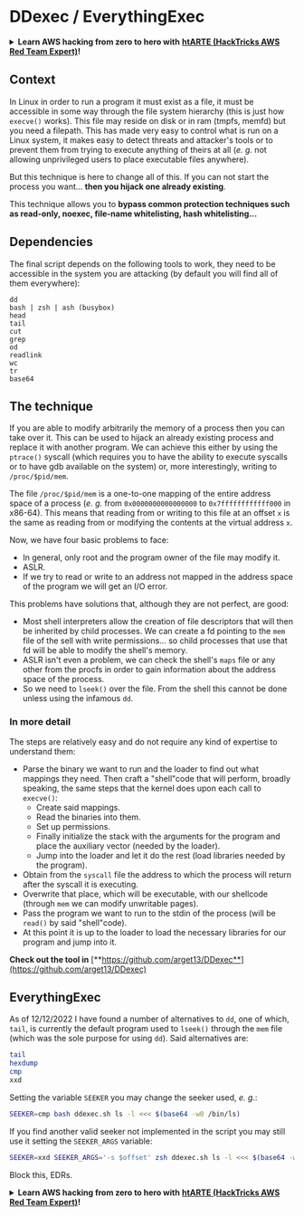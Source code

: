 # DDexec / EverythingExec

<details>

<summary><strong>Learn AWS hacking from zero to hero with</strong> <a href="https://training.hacktricks.xyz/courses/arte"><strong>htARTE (HackTricks AWS Red Team Expert)</strong></a><strong>!</strong></summary>

Other ways to support HackTricks:

* If you want to see your **company advertised in HackTricks** or **download HackTricks in PDF** Check the [**SUBSCRIPTION PLANS**](https://github.com/sponsors/carlospolop)!
* Get the [**official PEASS & HackTricks swag**](https://peass.creator-spring.com)
* Discover [**The PEASS Family**](https://opensea.io/collection/the-peass-family), our collection of exclusive [**NFTs**](https://opensea.io/collection/the-peass-family)
* **Join the** 💬 [**Discord group**](https://discord.gg/hRep4RUj7f) or the [**telegram group**](https://t.me/peass) or **follow** me on **Twitter** 🐦 [**@carlospolopm**](https://twitter.com/carlospolopm)**.**
* **Share your hacking tricks by submitting PRs to the** [**HackTricks**](https://github.com/carlospolop/hacktricks) and [**HackTricks Cloud**](https://github.com/carlospolop/hacktricks-cloud) github repos.

</details>

## Context

In Linux in order to run a program it must exist as a file, it must be accessible in some way through the file system hierarchy (this is just how `execve()` works). This file may reside on disk or in ram (tmpfs, memfd) but you need a filepath. This has made very easy to control what is run on a Linux system, it makes easy to detect threats and attacker's tools or to prevent them from trying to execute anything of theirs at all (_e. g._ not allowing unprivileged users to place executable files anywhere).

But this technique is here to change all of this. If you can not start the process you want... **then you hijack one already existing**.

This technique allows you to **bypass common protection techniques such as read-only, noexec, file-name whitelisting, hash whitelisting...**

## Dependencies

The final script depends on the following tools to work, they need to be accessible in the system you are attacking (by default you will find all of them everywhere):

```
dd
bash | zsh | ash (busybox)
head
tail
cut
grep
od
readlink
wc
tr
base64
```

## The technique

If you are able to modify arbitrarily the memory of a process then you can take over it. This can be used to hijack an already existing process and replace it with another program. We can achieve this either by using the `ptrace()` syscall (which requires you to have the ability to execute syscalls or to have gdb available on the system) or, more interestingly, writing to `/proc/$pid/mem`.

The file `/proc/$pid/mem` is a one-to-one mapping of the entire address space of a process (_e. g._ from `0x0000000000000000` to `0x7ffffffffffff000` in x86-64). This means that reading from or writing to this file at an offset `x` is the same as reading from or modifying the contents at the virtual address `x`.

Now, we have four basic problems to face:

* In general, only root and the program owner of the file may modify it.
* ASLR.
* If we try to read or write to an address not mapped in the address space of the program we will get an I/O error.

This problems have solutions that, although they are not perfect, are good:

* Most shell interpreters allow the creation of file descriptors that will then be inherited by child processes. We can create a fd pointing to the `mem` file of the sell with write permissions... so child processes that use that fd will be able to modify the shell's memory.
* ASLR isn't even a problem, we can check the shell's `maps` file or any other from the procfs in order to gain information about the address space of the process.
* So we need to `lseek()` over the file. From the shell this cannot be done unless using the infamous `dd`.

### In more detail

The steps are relatively easy and do not require any kind of expertise to understand them:

* Parse the binary we want to run and the loader to find out what mappings they need. Then craft a "shell"code that will perform, broadly speaking, the same steps that the kernel does upon each call to `execve()`:
  * Create said mappings.
  * Read the binaries into them.
  * Set up permissions.
  * Finally initialize the stack with the arguments for the program and place the auxiliary vector (needed by the loader).
  * Jump into the loader and let it do the rest (load libraries needed by the program).
* Obtain from the `syscall` file the address to which the process will return after the syscall it is executing.
* Overwrite that place, which will be executable, with our shellcode (through `mem` we can modify unwritable pages).
* Pass the program we want to run to the stdin of the process (will be `read()` by said "shell"code).
* At this point it is up to the loader to load the necessary libraries for our program and jump into it.

**Check out the tool in** [**https://github.com/arget13/DDexec**](https://github.com/arget13/DDexec)

## EverythingExec

As of 12/12/2022 I have found a number of alternatives to `dd`, one of which, `tail`, is currently the default program used to `lseek()` through the `mem` file (which was the sole purpose for using `dd`). Said alternatives are:

```bash
tail
hexdump
cmp
xxd
```

Setting the variable `SEEKER` you may change the seeker used, _e. g._:

```bash
SEEKER=cmp bash ddexec.sh ls -l <<< $(base64 -w0 /bin/ls)
```

If you find another valid seeker not implemented in the script you may still use it setting the `SEEKER_ARGS` variable:

```bash
SEEKER=xxd SEEKER_ARGS='-s $offset' zsh ddexec.sh ls -l <<< $(base64 -w0 /bin/ls)
```

Block this, EDRs.

<details>

<summary><strong>Learn AWS hacking from zero to hero with</strong> <a href="https://training.hacktricks.xyz/courses/arte"><strong>htARTE (HackTricks AWS Red Team Expert)</strong></a><strong>!</strong></summary>

Other ways to support HackTricks:

* If you want to see your **company advertised in HackTricks** or **download HackTricks in PDF** Check the [**SUBSCRIPTION PLANS**](https://github.com/sponsors/carlospolop)!
* Get the [**official PEASS & HackTricks swag**](https://peass.creator-spring.com)
* Discover [**The PEASS Family**](https://opensea.io/collection/the-peass-family), our collection of exclusive [**NFTs**](https://opensea.io/collection/the-peass-family)
* **Join the** 💬 [**Discord group**](https://discord.gg/hRep4RUj7f) or the [**telegram group**](https://t.me/peass) or **follow** me on **Twitter** 🐦 [**@carlospolopm**](https://twitter.com/carlospolopm)**.**
* **Share your hacking tricks by submitting PRs to the** [**HackTricks**](https://github.com/carlospolop/hacktricks) and [**HackTricks Cloud**](https://github.com/carlospolop/hacktricks-cloud) github repos.

</details>
